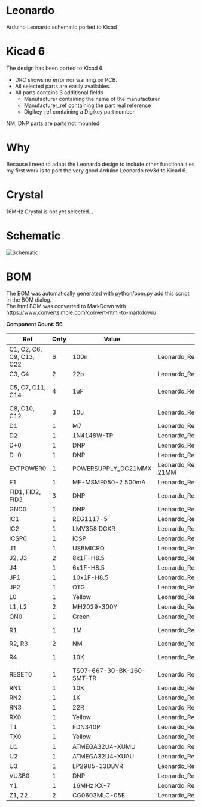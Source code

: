 # Leonardo
Arduino Leonardo schematic ported to Kicad

# Kicad 6
The design has been ported to Kicad 6.  
* DRC shows no error nor warning on PCB.
* All selected parts are easily availables.
* All parts contains 3 additional fields
    * Manufacturer containing the name of the manufacturer
    * Manufacturer_ref containing the part real reference
    * Digikey_ref containing a Digikey part number

NM, DNP parts are parts not mounted

# Why
Because I need to adapt the Leonardo design to include other functionalities my first work is to port the very good Arduino Leonardo rev3d to Kicad 6.  

# Crystal
16MHz Crystal is not yet selected…

# Schematic
![Schematic](https://raw.githubusercontent.com/eltorio/leonardo/main/schematic.png)

# BOM
The [BOM](https://raw.githubusercontent.com/eltorio/leonardo/main/Leonardo_Rev3d.html) was automatically generated with [python/bom.py](https://github.com/eltorio/leonardo/blob/main/python/bom.py) add this script in the BOM dialog.  
The html BOM was converted to MarkDown with https://www.convertsimple.com/convert-html-to-markdown/   

[comment]: <> (generated from html bom with https://www.convertsimple.com/convert-html-to-markdown/)  
**Component Count: 56**

| Ref | Qnty | Value | Footprint | Datasheet | Manufacturer | Manufacturer_ref | Digikey_ref |
| --- | --- | --- | --- | --- | --- | --- | --- |
| C1, C2, C6, C9, C13, C22 | 6   | 100n | Leonardo_Rev3d:C0603-ROUND | [link](https://connect.kemet.com:7667/gateway/IntelliData-ComponentDocumentation/1.0/download/datasheet/C0603C104J4RACTU) | Kemet | C0603C104J4RAC7867 | [399-C0603C104J4RAC7867CT-ND](https://www.digikey.com/en/products?mpart=399-C0603C104J4RAC7867CT-ND) |
| C3, C4 | 2   | 22p | Leonardo_Rev3d:C0603-ROUND | [link](https://connect.kemet.com:7667/gateway/IntelliData-ComponentDocumentation/1.0/download/datasheet/C0603C220K5RAC7867) | Kemet | C0603C220K5RAC7867 | [399-14962-1-ND](https://www.digikey.com/en/products?mpart=399-14962-1-ND) |
| C5, C7, C11, C14 | 4   | 1uF | Leonardo_Rev3d:C0603-ROUND | [link](https://connect.kemet.com:7667/gateway/IntelliData-ComponentDocumentation/1.0/download/datasheet/C0603C105K4RAC7411) | Kemet | C0603C105K4RAC7411 | [399-C0603C105K4RAC7411CT-ND](https://www.digikey.com/en/products?mpart=399-C0603C105K4RAC7411CT-ND) |
| C8, C10, C12 | 3   | 10u | Leonardo\_Rev3d:SMC\_B | [link](https://api.kemet.com/component-edge/download/datasheet/T491B106M016AT.pdf) | Kemet | T491B106M016AT | [399-3708-1-ND](https://www.digikey.com/en/products?mpart=399-3708-1-ND) |
| D1  | 1   | M7  | Leonardo_Rev3d:SMB |     |     |     |     |
| D2  | 1   | 1N4148W-TP | Leonardo_Rev3d:MINIMELF | [link](https://www.mccsemi.com/pdf/Products/1N4148W(SOD-123).pdf) | MCC | 1N4148W-TP | [1N4148WTPMSCT-ND](https://www.digikey.com/en/products?mpart=1N4148WTPMSCT-ND) |
| D+0 | 1   | DNP | Leonardo_Rev3d:TP-1.00MM |     |     |     |     |
| D-0 | 1   | DNP | Leonardo_Rev3d:TP-1.00MM |     |     |     |     |
| EXTPOWER0 | 1   | POWERSUPPLY_DC21MMX | Leonardo\_Rev3d:POWERSUPPLY\_DC-21MM |     |     |     |     |
| F1  | 1   | MF-MSMF050-2 500mA | Leonardo_Rev3d:L1812 | [link](https://www.bourns.com/docs/product-datasheets/mf-msmf.pdf) | Bourns | MF-MSMF050-2 | [MF-MSMF050-2CT-ND](https://www.digikey.com/en/products?mpart=MF-MSMF050-2CT-ND) |
| FID1, FID2, FID3 | 3   | DNP | Leonardo_Rev3d:FD-1-1.5 |     |     |     |     |
| GND0 | 1   | DNP | Leonardo_Rev3d:TP-1.00MM |     |     |     |     |
| IC1 | 1   | REG1117-5 | Leonardo_Rev3d:SOT223 | [link](https://www.ti.com/lit/gpn/reg1117) | TI  | REG1117-5 | [REG1117-5-ND](https://www.digikey.com/en/products?mpart=REG1117-5-ND) |
| IC2 | 1   | LMV358IDGKR | Leonardo_Rev3d:MSOP08 | [link](https://www.ti.com/lit/gpn/lmv358) | TI  | 296-13455-1-ND | [LMV358IDGKR](https://www.digikey.com/en/products?mpart=LMV358IDGKR) |
| ICSP0 | 1   | ICSP | Leonardo_Rev3d:2X03 | [link](https://www.te.com/commerce/DocumentDelivery/DDEController?Action=srchrtrv&DocNm=146486&DocType=Customer+Drawing&DocLang=English) | TE  | 5-146486-3 | [A128860-ND](https://www.digikey.com/en/products?mpart=A128860-ND) |
| J1  | 1   | USBMICRO | Leonardo_Rev3d:10118194-0001LF | [link](https://www.amphenol-cs.com/media/wysiwyg/files/drawing/10118194.pdf) | Amphenol | 10118194-0001LF | [609-4618-1-ND](https://www.digikey.com/en/products?mpart=609-4618-1-ND) |
| J2, J3 | 2   | 8x1F-H8.5 | Leonardo_Rev3d:1X08 | [link](https://media.digikey.com/pdf/Data%20Sheets/Sullins%20PDFs/Female_Headers.100_DS.pdf) | Sullins | PPPC081LFBN-RC | [S7041-ND](https://www.digikey.com/en/products?mpart=S7041-ND) |
| J4  | 1   | 6x1F-H8.5 | Leonardo_Rev3d:1X06 | [link](https://media.digikey.com/pdf/Data%20Sheets/Sullins%20PDFs/Female_Headers.100_DS.pdf) | Sullins | PPPC061LFBN-RC | [S7039-ND](https://www.digikey.com/en/products?mpart=S7039-ND) |
| JP1 | 1   | 10x1F-H8.5 | Leonardo_Rev3d:1X10 | [link](https://media.digikey.com/pdf/Data%20Sheets/Sullins%20PDFs/Female_Headers.100_DS.pdf) | Sullins | PPPC101LFBN-RC | [S7043-ND](https://www.digikey.com/en/products?mpart=S7043-ND) |
| JP2 | 1   | OTG | Leonardo\_Rev3d:HEADER\_2_2.54 | [link](~) | Samtex | DW-02-07-T-S-200 | [SAM15134-ND](https://www.digikey.com/en/products?mpart=SAM15134-ND) |
| L0  | 1   | Yellow | Leonardo\_Rev3d:CHIPLED\_0805 | [link](https://optoelectronics.liteon.com/upload/download/DS22-2000-110/LTST-C171KSKT.pdf) | Lite-on | LTST-C171KSKT | [160-1428-1-ND](https://www.digikey.com/en/products?mpart=160-1428-1-ND) |
| L1, L2 | 2   | MH2029-300Y | Leonardo_Rev3d:0805 | [link](https://www.bourns.com/docs/Product-Datasheets/mh.pdf) | Bourns | MH2029-300Y | [MH2029-300YCT-ND](https://www.digikey.com/en/products?mpart=MH2029-300YCT-ND) |
| ON0 | 1   | Green | Leonardo\_Rev3d:CHIPLED\_0805 | [link](https://optoelectronics.liteon.com/upload/download/DS22-2000-110/LTST-C171KSKT.pdf) | Lite-on | LTST-C171KGKT | [160-1426-1-ND](https://www.digikey.com/en/products?mpart=160-1426-1-ND) |
| R1  | 1   | 1M  | Leonardo_Rev3d:R0603-ROUND | [link](https://www.bourns.com/docs/product-datasheets/cr.pdf?sfvrsn=574d41f6_14) | Bourns | CR0603-FX-1004ELF | [CR0603-FX-1004ELFCT-ND](https://www.digikey.com/en/products?mpart=CR0603-FX-1004ELFCT-ND) |
| R2, R3 | 2   | NM  | Leonardo_Rev3d:R0402 |     |     |     |     |
| R4  | 1   | 10K | Leonardo_Rev3d:R0603-ROUND | [link](https://www.bourns.com/docs/product-datasheets/cr.pdf?sfvrsn=574d41f6_14) | Bourns | CR0603-FX-1002ELF | [CR0603-FX-1002ELFCT-ND](https://www.digikey.com/en/products?mpart=CR0603-FX-1002ELFCT-ND) |
| RESET0 | 1   | TS07-667-30-BK-160-SMT-TR | Leonardo_Rev3d:TS07 | [link](https://www.cuidevices.com/product/resource/ts07.pdf) | CUI | TS07-667-30-BK-160-SMT-TR | [2223-TS07-667-30-BK-160-SMT-TRCT-ND](https://www.digikey.com/en/products?mpart=2223-TS07-667-30-BK-160-SMT-TRCT-ND) |
| RN1 | 1   | 10K | Leonardo_Rev3d:CAY16 | [link](https://www.bourns.com/docs/Product-Datasheets/CATCAY.pdf) | Bourns | CAY16-1002F4LF | [CAY16-1002F4LFCT-ND](https://www.digikey.com/en/products?mpart=CAY16-1002F4LFCT-ND) |
| RN2 | 1   | 1K  | Leonardo_Rev3d:CAY16 | [link](https://www.bourns.com/docs/Product-Datasheets/CATCAY.pdf) | Bourns | CAY16-1001F4LF | [CAY16-1001F4LFCT-ND](https://www.digikey.com/en/products?mpart=CAY16-1001F4LFCT-ND) |
| RN3 | 1   | 22R | Leonardo_Rev3d:CAY16 | [link](https://www.bourns.com/docs/Product-Datasheets/CATCAY.pdf) | Bourns | CAY16-22R0F4LF | [CAY16-22R0F4LFCT-ND](https://www.digikey.com/en/products?mpart=CAY16-22R0F4LFCT-ND) |
| RX0 | 1   | Yellow | Leonardo\_Rev3d:CHIPLED\_0805 | [link](https://optoelectronics.liteon.com/upload/download/DS22-2000-110/LTST-C171KSKT.pdf) | Lite-on | LTST-C171KSKT | [160-1426-1-ND](https://www.digikey.com/en/products?mpart=160-1426-1-ND) |
| T1  | 1   | FDN340P | Leonardo_Rev3d:SOT-23 | [link](https://media.digikey.com/pdf/Data%20Sheets/UTD%20Semi%20PDFs/UMW%20FDN340P.pdf) | UMW | FDN340P | [4518-FDN340PCT-ND](https://www.digikey.com/en/products?mpart=4518-FDN340PCT-ND) |
| TX0 | 1   | Yellow | Leonardo\_Rev3d:CHIPLED\_0805 | [link](https://optoelectronics.liteon.com/upload/download/DS22-2000-110/LTST-C171KSKT.pdf) | Lite-on | LTST-C171KSKT | [160-1426-1-ND](https://www.digikey.com/en/products?mpart=160-1426-1-ND) |
| U1  | 1   | ATMEGA32U4-XUMU | Leonardo_Rev3d:QFN44ML7X7 | [link](http://ww1.microchip.com/downloads/en/DeviceDoc/Atmel-7766-8-bit-AVR-ATmega16U4-32U4_Summary.pdf) | Microchip | ATMEGA32U4-MU | [ATMEGA32U4-MU-ND](https://www.digikey.com/en/products?mpart=ATMEGA32U4-MU-ND) |
| U2  | 1   | ATMEGA32U4-XUAU | Leonardo_Rev3d:TQFP44-PAD | [link](http://ww1.microchip.com/downloads/en/DeviceDoc/Atmel-7766-8-bit-AVR-ATmega16U4-32U4_Summary.pdf) | Microchip | ATMEGA32U4-AU | [ATMEGA32U4-AU-ND](https://www.digikey.com/en/products?mpart=ATMEGA32U4-AU-ND) |
| U3  | 1   | LP2985-33DBVR | Leonardo_Rev3d:SOT23-DBV | [link](https://www.ti.com/lit/gpn/LP2985-N) | TI  | LP2985IM5-3.3 | [LP2985IM5-3.3CT-ND](https://www.digikey.com/en/products?mpart=LP2985IM5-3.3CT-ND) |
| VUSB0 | 1   | DNP | Leonardo_Rev3d:TP-1.00MM |     |     |     |     |
| Y1  | 1   | 16MHz KX-7 | Leonardo_Rev3d:CRYSTAL-3.2-2.5 |     |     |     |     |
| Z1, Z2 | 2   | CG0603MLC-05E | Leonardo\_Rev3d:CT\_CN0603 | [link](https://www.bourns.com/docs/product-datasheets/cga-mlc.pdf) | Bourns | CG0603MLC-05E | [CG0603MLC-05ECT-ND](https://www.digikey.com/en/products?mpart=CG0603MLC-05ECT-ND) |